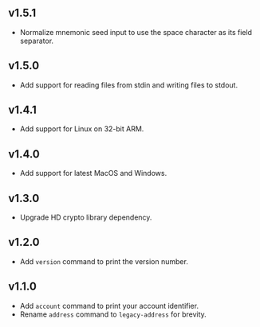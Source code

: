 ## v1.5.1

- Normalize mnemonic seed input to use the space character as its field separator.

## v1.5.0

- Add support for reading files from stdin and writing files to stdout.

## v1.4.1

- Add support for Linux on 32-bit ARM.

## v1.4.0

- Add support for latest MacOS and Windows.

## v1.3.0

- Upgrade HD crypto library dependency.

## v1.2.0

- Add `version` command to print the version number.

## v1.1.0

- Add `account` command to print your account identifier.
- Rename `address` command to `legacy-address` for brevity.
